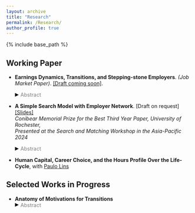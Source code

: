 ```yaml
---
layout: archive
title: "Research"
permalink: /Research/
author_profile: true
---
```


{% include base_path %}

## Working Paper

* __Earnings Dynamics, Transitions, and Stepping-stone Employers__. _(Job Market Paper)_. [[Draft coming soon]](https://SteveShelnanMa.github.io/workingpaper/.pdf).
  <div class="toggle-abstract" onclick="toggleAbstract(event)">
    <div class="triangle-right"></div><span class="abstract-text">Abstract</span>
  </div>
  <div class="abstract-content" style="display:none;">
    <p> Earnings cuts upon transitions (ECUTs) are a well-documented phenomenon, prompting the need for both empirical validation and theoretical explanations. This article revisits this feature in U.S. labor market with the data from the Longitudinal Employer-Household Dynamics (LEHD) and the National Survey of College Graduates (NSCG). I confirm that ECUTs are frequent, even after adjusting for potential measurement error related to location changes and the timing of transitions. Furthermore, by linking the LEHD to the NSCG, I identify the workers' reported reasons for transitions, and quantify the share of ECUTs associated with each motivation. While non-pecuniary motivations are important, the pecuniary reasons are the most commonly chosen. Notably, many workers who report pecuniary reasons as their sole motivation for transitioning also experience ECUTs. Building on these findings, I explore the relationship between pecuniary motivation, future earnings trajectories, and the likelihood of subsequent transitions.  The results indicate that (1) workers who transition for pecuniary reasons experience higher earnings growth in future periods, and (2) these workers are more likely to undergo subsequent transitions.   I argue that certain employers serve as "stepping-stones" by improving workers' opportunities to transition to more desirable firms. Pursuing such stepping-stone employers thus is an important pecuniary motivation for job transitions and partially explains the incidence of ECUTs.  This interpretation is supported by firm-level heterogeneity in transition rates observed in the LEHD data. To formalize this mechanism, I develop a sequential auction model where firms are characterized by heterogenous arrival rates of offers in quantity as well as quality. Both the empirical analysis and theoretical framework underscore the critical role of stepping-stone employers in shaping ECUTs and broader labor market dynamics.           </p>
  </div>

* __A Simple Search Model with Employer Network__. [Draft on request] [[Slides]](https://SteveShelnanMa.github.io/workingpaper/simplemodel.pdf)\
  _Conibear Memorial Prize for the Best Third Year Paper, University of Rochester,_\
  _Presented at the Search and Matching Workshop in the Asia-Pacific 2024_
  <div class="toggle-abstract" onclick="toggleAbstract(event)">
    <div class="triangle-right"></div><span class="abstract-text">Abstract</span>
  </div>
  <div class="abstract-content" style="display:none;">
    <p style="text-align: justify;">This article studies the role of employer network structures in shaping labor market outcomes through a simple search model. In this model, employers are depicted as nodes within a network, linked by edges that signify higher arrival rates of job offers. We proved the existence and uniqueness of what we term the ‘node value’ — the expected lifetime value derived from leveraging an employer’s network connections for job search. We establish that the node value is essentially an option asset in that its value escalates with the first order stochastic dominance of the wage distribution and its mean-preserving spreads in risk. Moreover, node value exhibits similarity to network centrality measures as it depends on employer’s position within the network. Specifically, it is positively related to the number of connections an employer maintains and the node values of other employers, especially the connected ones. Consequently, employers situated in more central positions within the network are deemed more desirable, offering better working prospects to workers. The node value thus serves as a crucial mechanism by which the employer network structure endogenously determines employment, labor mobility, and wage distributions. Furthermore, the model offers explanatory power for phenomena such as worker mobility towards lower-wage jobs. Our analysis highlights the critical role of network topology in driving employment decisions and molding labor market outcomes.</p>
  </div>


* __Human Capital, Career Choice, and the Hours Profile Over the Life-Cycle__, with [Paulo Lins](https://pauloclins.com) 

## Selected Works in Progress
* __Anatomy of Motivations for Transitions__
  <div class="toggle-abstract" onclick="toggleAbstract(event)">
    <div class="triangle-right"></div><span class="abstract-text">Abstract</span>
  </div>
  <div class="abstract-content" style="display:none;">
    <p>This paper focuses on the motivations of transitions in U.S. labor market. </p>
  </div>




<!--
# *  __Wages and Hours Over the Life-Cycle__, _with [Paulo Lins](https://pauloclins.com)_
-->

  
<style>
.toggle-abstract {
  cursor: pointer;
  display: flex;
  align-items: center;
}

.triangle-right {
  width: 0; 
  height: 0; 
  border-top: 5px solid transparent;
  border-bottom: 5px solid transparent; 
  border-left: 10px solid black; /* Adjust color */
}

.triangle-down {
  width: 0; 
  height: 0; 
  border-left: 5px solid transparent;
  border-right: 5px solid transparent;  
  border-top: 10px solid black; /* Adjust color */
}

.abstract-text {
  color: grey;
  margin-left: 5px;
}

/*abstract-content {
  display: none;
  margin-top: 2px; 
  /* This decreases the space between the toggle and the content */
/*}*/
div.abstract-content {
  margin-top: 2px;
}

</style>

<script>
document.addEventListener('DOMContentLoaded', (event) => {
  window.toggleAbstract = function(event) {
    event.preventDefault();
    var toggleContainer = event.target.closest('.toggle-abstract');
    var content = toggleContainer.nextElementSibling;
    var triangle = toggleContainer.querySelector('.triangle-right, .triangle-down');
    if (content.style.display === "none" || content.style.display === "") {
      content.style.display = "block";
      triangle.className = "triangle-down";
    } else {
      content.style.display = "none";
      triangle.className = "triangle-right";
    }
  }
});
</script>

